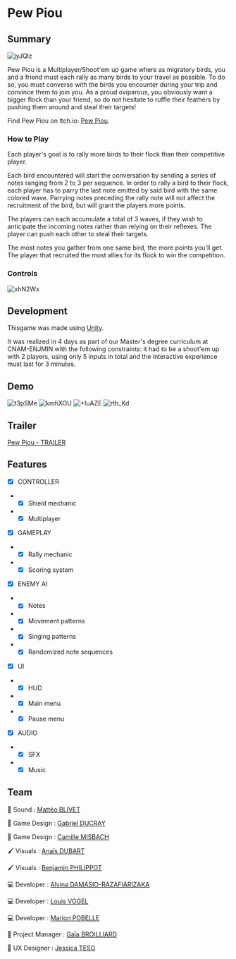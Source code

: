 # Pew Piou
## Summary

![jyJQlz](https://github.com/marionpobelle/PewPiou/assets/112869026/582a5682-ecb4-427b-8ed3-14a24e73b534)

Pew Piou is a Multiplayer/Shoot'em up game where as migratory birds, you and a friend must each rally as many birds to your travel as possible.
To do so, you must converse with the birds you encounter during your trip and convince them to join you. As a proud oviparous, you obviously want a bigger flock than your friend, so do not hesitate to ruffle their feathers by pushing them around and steal their targets!

Find Pew Piou on Itch.io: [Pew Piou](https://skrimsly.itch.io/pew-piou).

### How to Play

Each player's goal is to rally more birds to their flock than their competitive player.

Each bird encountered will start the conversation by sending a series of notes ranging from 2 to 3 per sequence. In order to rally a bird to their flock, each player has to parry the last note emitted by said bird with the same colored wave. Parrying notes preceding the rally note will not affect the recruitment of the bird, but will grant the players more points.

The players can each accumulate a total of 3 waves, if they wish to anticipate the incoming notes rather than relying on their reflexes. The player can push each other to steal their targets.

The most notes you gather from one same bird, the more points you'll get. The player that recruited the most allies for its flock to win the competition.

### Controls

![xhN2Wx](https://github.com/marionpobelle/PewPiou/assets/112869026/5613fd28-77cb-4698-92cc-5766ba67192c)

## Development

Thisgame was made using [Unity](https://unity.com/fr).

It was realized in 4 days as part of our Master's degree curriculum at CNAM-ENJMIN with the following constraints: it had to be a shoot'em up with 2 players, using only 5 inputs in total and the interactive experience must last for 3 minutes.

## Demo

![t3pSMe](https://github.com/marionpobelle/PewPiou/assets/112869026/22bde432-540f-4e9f-aac4-a22d7a801ae8)
![kmhXOU](https://github.com/marionpobelle/PewPiou/assets/112869026/c35ad736-7260-4cf9-9e74-af8f868158c9)
![+IuAZE](https://github.com/marionpobelle/PewPiou/assets/112869026/cd4f600f-f310-4eb9-965c-cb638d56606d)
![rth_Kd](https://github.com/marionpobelle/PewPiou/assets/112869026/b178fcfe-d006-4c5f-b687-ef5e8ec7861c)

## Trailer

[Pew Piou - TRAILER](https://www.youtube.com/watch?v=-s2jMla5faw)

## Features  
  
- [x] CONTROLLER
- - [x] Shield mechanic
- - [x] Multiplayer

- [x] GAMEPLAY
- - [x] Rally mechanic
- - [x] Scoring system

 - [x] ENEMY AI
- - [x] Notes
- - [x] Movement patterns
- - [x] Singing patterns
- - [x] Randomized note sequences

- [x] UI
- - [x] HUD
- - [x] Main menu
- - [x] Pause menu

- [x] AUDIO
- - [x] SFX
- - [x] Music
        
## Team

🎵 Sound : [Mattéo BLIVET](https://mblivet.itch.io/)

🎲 Game Design : [Gabriel DUCRAY](https://itch.io/profile/balbadur)

🎲 Game Design : [Camille MISBACH](https://itch.io/profile/peanumi)

🖌️ Visuals : [Anaïs DUBART](https://anaisdubart.itch.io/)

🖌️ Visuals : [Benjamin PHILIPPOT](https://ben-phi.itch.io/)

💻 Developer : [Alvina DAMASIO-RAZAFIARIZAKA](https://alvina-dr.itch.io/)

💻 Developer : [Louis VOGEL](https://louis-vogel.itch.io/)

💻 Developer : [Marion POBELLE](https://vitaminexe.itch.io/)

👔 Project Manager : [Gaïa BROILLIARD](https://skrimsly.itch.io/)

🧠 UX Designer : [Jessica TESO](https://itch.io/profile/meliastrale)
